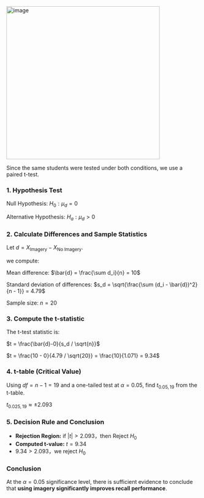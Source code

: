 <img width="400" alt="image" src="https://github.com/user-attachments/assets/443cb8d5-0b26-4bf9-938e-faf058375877" />  

Since the same students were tested under both conditions, we use a paired t-test.

### 1. Hypothesis Test
Null Hypothesis: $H_0: \mu_d = 0$ 

Alternative Hypothesis: $H_a: \mu_d > 0$ 

### 2. Calculate Differences and Sample Statistics
Let $d = X_{\text{Imagery}} - X_{\text{No Imagery}}$.

we compute:

Mean difference: $\bar{d} = \frac{\sum d_i}{n} = 10$

Standard deviation of differences: $s_d = \sqrt{\frac{\sum (d_i - \bar{d})^2}{n - 1}} = 4.79$

Sample size: $n = 20$

### 3. Compute the t-statistic
The t-test statistic is:

$t = \frac{\bar{d}-0}{s_d / \sqrt{n}}$

$t = \frac{10 - 0}{4.79 / \sqrt{20}} = \frac{10}{1.071} = 9.34$

### 4. t-table (Critical Value)
Using $df = n - 1 = 19$ and a one-tailed test at $\alpha = 0.05$, find $t_{0.05,19}$ from the t-table.

$t_{0.025, 19} \approx \pm 2.093$

### 5. Decision Rule and Conclusion
- **Rejection Region:** if $|t| > 2.093$，then  Reject $H_0$  
- **Computed t-value:** $t = 9.34$  
- $9.34 > 2.093$，we reject $H_0$

### Conclusion
At the $\alpha = 0.05$ significance level, there is sufficient evidence to conclude that **using imagery significantly improves recall performance**.
